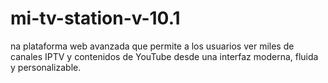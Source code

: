 # mi-tv-station-v-10.1
na plataforma web avanzada que permite a los usuarios ver miles de canales IPTV y contenidos de YouTube desde una interfaz moderna, fluida y personalizable.
